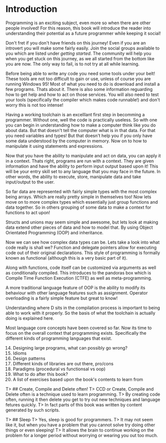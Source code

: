# Introduction
Programming is an exciting subject, even more so when there are other people involved! For this reason, this book will introduce the reader into understanding their potential as a future programmer while keeping it social!

Don't fret if you don't have friends on this journey! Even if you are an introvert you will make some fairly easily. Join the social groups available to you which are listed under *getting started*. The community will help you when you get stuck on this journey, as we all started from the bottom like you are now. The only way to fail, is to not try at all while learning.

Before being able to write any code you need some tools under your belt! These tools are not too difficult to gain or use, unless of course you are running Windows 95! Most of what you need to do is download and install a few programs. Thats about it. There is also some information reguarding how to get help and how to act on those services. You will also need to test your tools (specifically the compiler which makes code runnable!) and don't worry this is not too intense!

Having a working toolchain is an excelllant first step in becomming a programmer. Without one, well the code is practically useless. So with one you can begin in understanding how to make a computer think like you do about data. But that doesn't tell the computer what is in that data. For that you need variables and types! But that doesn't help you if you only have some data understood by the computer in memory. Now on to how to manipulate it using statements and expressions.

Now that you have the ability to manipulate and act on data, you can apply it in a context. Thats right, programs are run with a context. They are given information and have the ability to perform input output based upon it! This will be your entry skill set to any language that you may face in the future.
In other words, the ability to execute, store, manipulate data and take input/output to the user.

So far data are represented with fairly simple types with the most complex being arrays. Which are really pretty simple in themselves too! Now lets move on to more complex types which essentially just group functions and data together. So in others grouping of some data to make a context for functions to act upon!

Structs and unions may seem simple and awesome, but lets look at making data extend other pieces of data and how to model that. By using Object Orientated Programming (OOP) and inheritance.

Now we can see how complex data types can be. Lets take a look into what code really is shall we? Function and delegate pointers allow for executing code out of their original declarations. This style of programming is formally known as functional (although this is a very basic part of it).

Along with functions, code itself can be customized via arguments as well as conditionally compiled. This introduces to the pandoras box which is Compile Time Function Execution (CTFE) as well as meta-programming.

A more traditional language feature of OOP is the ability to modify its behaviour with other language features such as assignment. Operator overloading is a fairly simple feature but great to know!

Understanding where D sits in the compilation process is important to being able to work with it properly. So the basis of what the toolchain is actually doing is explained here.

Most language core concepts have been covered so far. Now its time to focus on the overall context that programming exists. Specifically the different kinds of programming languages that exist.

14. Designing large programs, what can possibly go wrong?
15. Idioms
16. Design patterns
17. Different kinds of libraries are out there, pro/cons
18. Paradigms (procedural vs functionsal vs oop)
19. What to do after this book?
20. A list of exercises based upon the book's contents to learn from

T> ## Create, Compile and Delete often!
T> CCD or Create, Compile and Delete often is a technique used to learn programming.
T> By creating code often, running it then delete you get to try out new techniques and language fetures quickly.
T> In fact parts of this book was written by content generated by such scripts.

T> ## Sleep
T> Yes, sleep is good for programmers.
T> It may not seem like it, but when you have a problem that you cannot solve try  doing other things or even sleeping!
T> It allows the brain to continue working on the problem for a longer period without worrying or wearing you out too much.